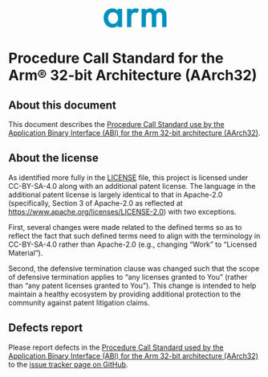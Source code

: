<div align="center">
   <img src="Arm_logo_blue_150MN.png" />
</div>

# Procedure Call Standard for the Arm® 32-bit Architecture (AArch32)


## About this document

This document describes the [Procedure Call Standard use by the
Application Binary Interface (ABI) for the Arm 32-bit
architecture (AArch32)](aapcs32.rst).

## About the license

As identified more fully in the [LICENSE](LICENSE) file, this project
is licensed under CC-BY-SA-4.0 along with an additional patent
license.  The language in the additional patent license is largely
identical to that in Apache-2.0 (specifically, Section 3 of Apache-2.0
as reflected at https://www.apache.org/licenses/LICENSE-2.0) with two
exceptions.

First, several changes were made related to the defined terms so as to
reflect the fact that such defined terms need to align with the
terminology in CC-BY-SA-4.0 rather than Apache-2.0 (e.g., changing
“Work” to “Licensed Material”).

Second, the defensive termination clause was changed such that the
scope of defensive termination applies to “any licenses granted to
You” (rather than “any patent licenses granted to You”).  This change
is intended to help maintain a healthy ecosystem by providing
additional protection to the community against patent litigation
claims.

## Defects report

Please report defects in the [Procedure Call Standard used by the
Application Binary Interface (ABI) for the Arm 32-bit architecture
(AArch32)](aapcs32.rst) to the [issue tracker page on
GitHub](https://github.com/ARM-software/abi-aa/issues).
